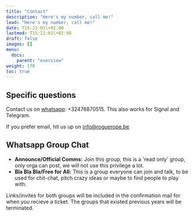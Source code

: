 ```yaml
---
title: "Contact"
description: "Here's my number, call me!"
lead: "Here's my number, call me!"
date: T15:21:01\+02:00
lastmod: T15:21:01\+02:00
draft: false
images: []
menu: 
  docs:
    parent: "overview"
weight: 170
toc: true
---
```

## Specific questions

  Contact us on [whatsapp](https://api.whatsapp.com/send?phone=32476870515): +32476870515. This also works for Signal and Telegram.

  If you prefer email, hit us up on info@roguerope.be

## Whatsapp Group Chat

* **Announce/Official Comms:** Join this group, this is a 'read only' group, only orga can post, we will not use this privilege a lot. 
* **Bla Bla Bla/Free for All:** This is a group everyone can join and talk, to be used for chit-chat, pitch crazy ideas or maybe to find people to play with.

Links/invites for both groups will be included in the confirmation mail for when you recieve a ticket. The groups that existed previous years will be terminated.
